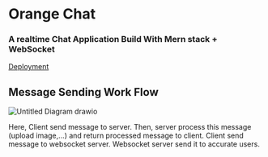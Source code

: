 ﻿# Orange Chat
  ### A realtime Chat Application Build With Mern stack + WebSocket
  [Deployment](https://orangechat.netlify.app/)

## Message Sending Work Flow
![Untitled Diagram drawio](https://user-images.githubusercontent.com/59951771/171674606-7786fb5b-3f93-462a-b2b8-0c2eaaa94e79.png)

  Here, Client send message to server. Then, server process this message (upload image,...) and return processed message to client. Client send message to websocket server. Websocket server send it to accurate users.

